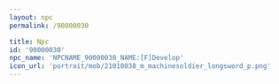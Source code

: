 ```yaml
---
layout: npc
permalink: /90000030

title: Npc
id: '90000030'
npc_name: 'NPCNAME_90000030_NAME:[F]Develop'
icon_url: 'portrait/mob/21010038_m_machinesoldier_longsword_p.png'
---
```

